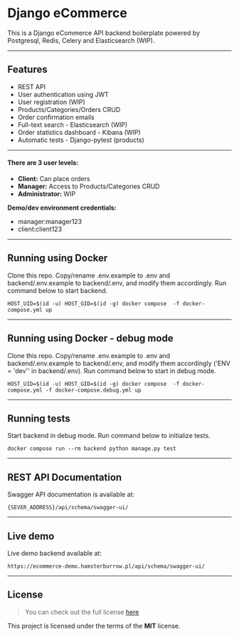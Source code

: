 Django eCommerce
============

This is a Django eCommerce API backend boilerplate powered by Postgresql, Redis, Celery and Elasticsearch (WIP).

---

## Features
- REST API
- User authentication using JWT
- User registration (WIP)
- Products/Categories/Orders CRUD
- Order confirmation emails
- Full-text search - Elasticsearch (WIP)
- Order statistics dashboard - Kibana (WIP)
- Automatic tests - Django-pytest (products)

---

#### There are 3 user levels:
- **Client:** Can place orders
- **Manager:** Access to Products/Categories CRUD
- **Administrator:** WIP

**Demo/dev environment credentials:**
- manager:manager123
- client:client123

---

## Running using Docker 
Clone this repo. Copy/rename .env.example to .env and backend/.env.example to backend/.env, and modify them accordingly.  Run command below to start backend.

`HOST_UID=$(id -u) HOST_GID=$(id -g) docker compose  -f docker-compose.yml up`

---

## Running using Docker - debug mode
Clone this repo. Copy/rename .env.example to .env and backend/.env.example to backend/.env, and modify them accordingly ('ENV = \'dev'' in backend/.env).  Run command below to start in debug mode.

`HOST_UID=$(id -u) HOST_GID=$(id -g) docker compose  -f docker-compose.yml -f docker-compose.debug.yml up`

---

## Running tests
Start backend in debug mode. Run command below to initialize tests.

`docker compose run --rm backend python manage.py test`

---

## REST API Documentation
Swagger API documentation is available at:

`{SEVER_ADDRESS}/api/schema/swagger-ui/`

---

## Live demo
Live demo backend available at:

`https://ecommerce-demo.hamsterburrow.pl/api/schema/swagger-ui/`

---

## License
>You can check out the full license [here](https://github.com/vulkri/ecommerce/blob/master/LICENSE)

This project is licensed under the terms of the **MIT** license.
